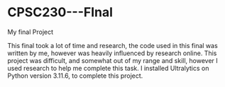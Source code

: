 # CPSC230---FInal
My final Project

This final took a lot of time and research, the code used in this final was written by me, however was heavily influenced by research online. This project was difficult, and somewhat out of my range and skill, however I used research to help me complete this task. I installed Ultralytics on Python version 3.11.6, to complete this project. 
